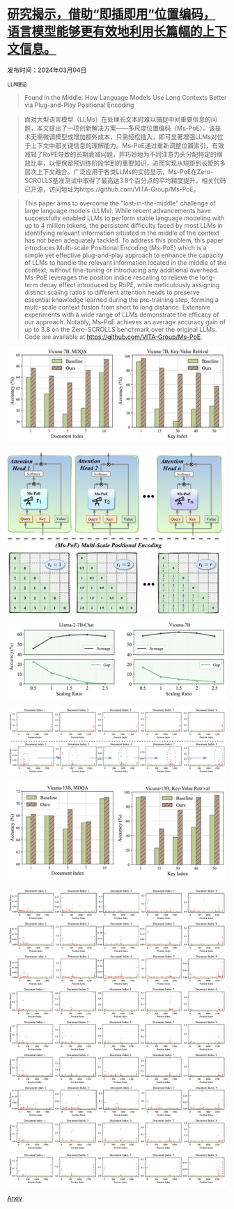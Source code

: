 # [研究揭示，借助“即插即用”位置编码，语言模型能够更有效地利用长篇幅的上下文信息。](https://arxiv.org/abs/2403.04797)

发布时间：2024年03月04日

`LLM理论`

> Found in the Middle: How Language Models Use Long Contexts Better via Plug-and-Play Positional Encoding

> 面对大型语言模型（LLMs）在处理长文本时难以捕捉中间重要信息的问题，本文提出了一项创新解决方案——多尺度位置编码（Ms-PoE）。该技术无需微调模型或增加额外成本，只需轻松插入，即可显著增强LLMs对位于上下文中部关键信息的理解能力。Ms-PoE通过重新调整位置索引，有效减轻了RoPE导致的长期衰减问题，并巧妙地为不同注意力头分配特定的缩放比率，以便保留预训练阶段学到的重要知识，进而实现从短距到长距的多层次上下文融合。广泛应用于各类LLMs的实验显示，Ms-PoE在Zero-SCROLLS基准测试中取得了最高达3.8个百分点的平均精度提升，相关代码已开源，访问地址为https://github.com/VITA-Group/Ms-PoE。

> This paper aims to overcome the "lost-in-the-middle" challenge of large language models (LLMs). While recent advancements have successfully enabled LLMs to perform stable language modeling with up to 4 million tokens, the persistent difficulty faced by most LLMs in identifying relevant information situated in the middle of the context has not been adequately tackled. To address this problem, this paper introduces Multi-scale Positional Encoding (Ms-PoE) which is a simple yet effective plug-and-play approach to enhance the capacity of LLMs to handle the relevant information located in the middle of the context, without fine-tuning or introducing any additional overhead. Ms-PoE leverages the position indice rescaling to relieve the long-term decay effect introduced by RoPE, while meticulously assigning distinct scaling ratios to different attention heads to preserve essential knowledge learned during the pre-training step, forming a multi-scale context fusion from short to long distance. Extensive experiments with a wide range of LLMs demonstrate the efficacy of our approach. Notably, Ms-PoE achieves an average accuracy gain of up to 3.8 on the Zero-SCROLLS benchmark over the original LLMs. Code are available at https://github.com/VITA-Group/Ms-PoE.

![研究揭示，借助“即插即用”位置编码，语言模型能够更有效地利用长篇幅的上下文信息。](../../../paper_images/2403.04797/x1.png)

![研究揭示，借助“即插即用”位置编码，语言模型能够更有效地利用长篇幅的上下文信息。](../../../paper_images/2403.04797/x2.png)

![研究揭示，借助“即插即用”位置编码，语言模型能够更有效地利用长篇幅的上下文信息。](../../../paper_images/2403.04797/x3.png)

![研究揭示，借助“即插即用”位置编码，语言模型能够更有效地利用长篇幅的上下文信息。](../../../paper_images/2403.04797/x4.png)

![研究揭示，借助“即插即用”位置编码，语言模型能够更有效地利用长篇幅的上下文信息。](../../../paper_images/2403.04797/x5.png)

![研究揭示，借助“即插即用”位置编码，语言模型能够更有效地利用长篇幅的上下文信息。](../../../paper_images/2403.04797/x6.png)

[Arxiv](https://arxiv.org/abs/2403.04797)